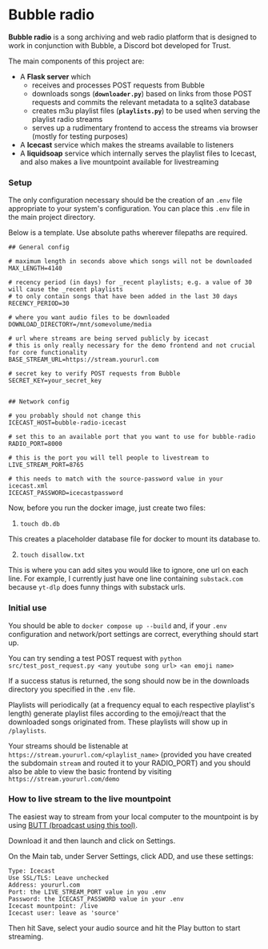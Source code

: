 # Bubble radio

**Bubble radio** is a song archiving and web radio platform that is designed to work in conjunction with Bubble, a Discord bot developed for Trust.

The main components of this project are:

- A **Flask server** which 
	- receives and processes POST requests from Bubble
	- downloads songs (**`downloader.py`**) based on links from those POST requests and commits the relevant metadata to a sqlite3 database
	- creates m3u playlist files (**`playlists.py`**) to be used when serving the playlist radio streams
	- serves up a rudimentary frontend to access the streams via browser (mostly for testing purposes)
- A **Icecast** service which makes the streams available to listeners
- A **liquidsoap** service which internally serves the playlist files to Icecast, and also makes a live mountpoint available for livestreaming

### Setup

The only configuration necessary should be the creation of an `.env` file appropriate to your system's configuration. You can place this `.env` file in the main project directory.

Below is a template. Use absolute paths wherever filepaths are required.

```
## General config

# maximum length in seconds above which songs will not be downloaded
MAX_LENGTH=4140

# recency period (in days) for _recent playlists; e.g. a value of 30 will cause the _recent playlists
# to only contain songs that have been added in the last 30 days
RECENCY_PERIOD=30

# where you want audio files to be downloaded
DOWNLOAD_DIRECTORY=/mnt/somevolume/media

# url where streams are being served publicly by icecast
# this is only really necessary for the demo frontend and not crucial for core functionality
BASE_STREAM_URL=https://stream.yoururl.com

# secret key to verify POST requests from Bubble
SECRET_KEY=your_secret_key


## Network config

# you probably should not change this
ICECAST_HOST=bubble-radio-icecast

# set this to an available port that you want to use for bubble-radio
RADIO_PORT=8000

# this is the port you will tell people to livestream to
LIVE_STREAM_PORT=8765

# this needs to match with the source-password value in your icecast.xml
ICECAST_PASSWORD=icecastpassword
```

Now, before you run the docker image, just create two files:

1) `touch db.db`

This creates a placeholder database file for docker to mount its database to.

2) `touch disallow.txt`

 This is where you can add sites you would like to ignore, one url on each line. For example, I currently just have one line containing `substack.com` because `yt-dlp` does funny things with substack urls.

### Initial use

You should be able to `docker compose up --build` and, if your `.env` configuration and network/port settings are correct, everything should start up.

You can try sending a test POST request with `python src/test_post_request.py <any youtube song url> <an emoji name>`

If a success status is returned, the song should now be in the downloads directory you specified in the `.env` file.

Playlists will periodically (at a frequency equal to each respective playlist's length) generate playlist files according to the emoji/react that the downloaded songs originated from. These playlists will show up in `/playlists`.

Your streams should be listenable at `https://stream.yoururl.com/<playlist_name>` (provided you have created the subdomain `stream` and routed it to your RADIO_PORT) and you should also be able to view the basic frontend by visiting `https://stream.yoururl.com/demo`

### How to live stream to the live mountpoint

The easiest way to stream from your local computer to the mountpoint is by using [BUTT (broadcast using this tool)](https://danielnoethen.de/butt/).

Download it and then launch and click on Settings. 

On the Main tab, under Server Settings, click ADD, and use these settings:

```
Type: Icecast
Use SSL/TLS: Leave unchecked
Address: yoururl.com
Port: the LIVE_STREAM_PORT value in you .env
Password: the ICECAST_PASSWORD value in your .env
Icecast mountpoint: /live
Icecast user: leave as 'source'
```

Then hit Save, select your audio source and hit the Play button to start streaming.
